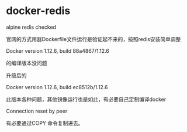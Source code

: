 # docker-redis
<p>alpine redis checked</p>
<p>官网的方式用器Dockerfile文件运行是验证起不来的，按照redis安装简单调整</p>
<p>Docker version 1.12.6, build 88a4867/1.12.6</p>
<p>的编译版本没问题</p>
<p>升级后的</p>
<p>Docker version 1.12.6, build ec8512b/1.12.6</p>
<p>此版本各种问题，其他镜像运行也是如此，有必要自己定制编译docker</p>
<p>Connection reset by peer</p>
<p>有必要通过COPY 命令复制进去。</p>
